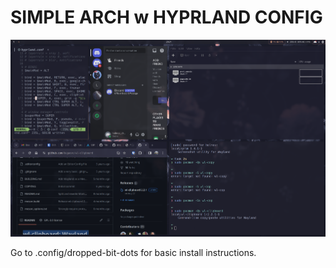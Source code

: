 <!---
 ____    ____    _____   ____    ____    ____    ____              ____    ______  ______
/\  _`\ /\  _`\ /\  __`\/\  _`\ /\  _`\ /\  _`\ /\  _`\           /\  _`\ /\__  _\/\__  _\
\ \ \/\ \ \ \L\ \ \ \/\ \ \ \L\ \ \ \L\ \ \ \L\_\ \ \/\ \         \ \ \L\ \/_/\ \/\/_/\ \/
 \ \ \ \ \ \ ,  /\ \ \ \ \ \ ,__/\ \ ,__/\ \  _\L\ \ \ \ \  _______\ \  _ <' \ \ \   \ \ \
  \ \ \_\ \ \ \\ \\ \ \_\ \ \ \/  \ \ \/  \ \ \L\ \ \ \_\ \/\______\\ \ \L\ \ \_\ \__ \ \ \
   \ \____/\ \_\ \_\ \_____\ \_\   \ \_\   \ \____/\ \____/\/______/ \ \____/ /\_____\ \ \_\
    \/___/  \/_/\/ /\/_____/\/_/    \/_/    \/___/  \/___/            \/___/  \/_____/  \/_/

-->

# SIMPLE ARCH w HYPRLAND CONFIG

![screenshot of desktop](https://github.com/dropped-bit/dropped-bit-dots/blob/main/.config/wallpapers/screenshots/desktop_1.png)

Go to .config/dropped-bit-dots for basic install instructions.
